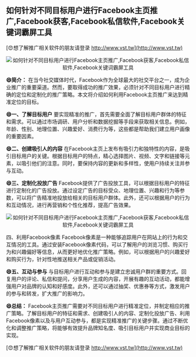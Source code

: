## **如何针对不同目标用户进行Facebook主页推广,Facebook获客,Facebook私信软件,Facebook关键词霸屏工具**

[😍想了解推广相关软件的朋友请登录 http://www.vst.tw](http://www.vst.tw)

 <center><img src="https://vst.tw/MP4/tuiguang/png/8.png" alt="如何针对不同目标用户进行Facebook主页推广,Facebook获客,Facebook私信软件,Facebook关键词霸屏工具"></center>

**😄简介：**
在当今社交媒体时代，Facebook作为全球最大的社交平台之一，成为企业推广的重要渠道。然而，要取得成功的推广效果，必须针对不同目标用户进行精确的定位和定制化的推广策略。本文将介绍如何利用Facebook主页推广来达到精准定位的目标。

**😄一、了解目标用户**
要实现精准的推广，首先需要全面了解目标用户群体的特征和需求。可以通过市场调研、用户分析和数据挖掘等手段来获取相关信息。例如，年龄、性别、地理位置、兴趣爱好、消费行为等，这些都是帮助我们建立用户画像的重要因素。

**😄二、创建吸引人的内容**
在Facebook主页上发布有吸引力和独特性的内容，是吸引目标用户的关键。根据目标用户的特点，精心选择图片、视频、文字和链接等元素，以吸引他们的注意。同时，要保持内容的更新和多样性，使用户持续关注并参与互动。

**😄三、定制化投放广告**
Facebook提供了广告投放工具，可以根据目标用户的特征进行定制化的广告投放。通过设定广告的目标受众、地理位置、兴趣和行为等参数，可以将广告精准地投放给相关的目标用户群体。此外，还可以根据用户的行为和互动情况，进行再营销和个性化推荐，提高广告效果。

 <center><img src="https://vst.tw/MP4/tuiguang/png/1.png" alt="如何针对不同目标用户进行Facebook主页推广,Facebook获客,Facebook私信软件,Facebook关键词霸屏工具"></center>

四、利用Facebook像素
Facebook像素是一种能够追踪用户在网站上的行为和交互情况的工具。通过安装Facebook像素代码，可以了解用户的浏览习惯、购买行为和兴趣偏好等信息，从而更好地优化推广策略。例如，可以根据用户的兴趣爱好和购买行为，针对性地推送相关产品或促销活动。

**😄五、互动与参与**
与目标用户进行互动和参与是建立忠诚用户群的重要方式。回复用户的评论、私信和提问，分享用户生成的内容，开展有趣的互动活动，都能增强用户对品牌的认知和好感度。此外，还可以通过抽奖、优惠券等方式，激发用户的参与和转发，扩大推广的影响力。

**😄总结：**
Facebook主页推广需要对不同目标用户进行精准定位，并制定相应的推广策略。了解目标用户的特征和需求、创建吸引人的内容、定制化投放广告、利用Facebook像素以及与用户互动参与，都是实现精准推广的关键步骤。通过不断优化和调整推广策略，将能够有效提升品牌知名度、吸引目标用户并实现商业目标的实现。

[😍想了解推广相关软件的朋友请登录 http://www.vst.tw](http://www.vst.tw)



